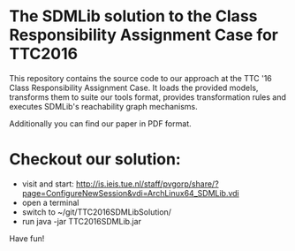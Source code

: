 # The SDMLib solution to the Class Responsibility Assignment Case for TTC2016

This repository contains the source code to our approach at the TTC '16 Class Responsibility Assignment Case. It loads the provided models, transforms them to suite our tools format, provides transformation rules and executes SDMLib's reachability graph mechanisms.

Additionally you can find our paper in PDF format.

# Checkout our solution:
+ visit and start: http://is.ieis.tue.nl/staff/pvgorp/share/?page=ConfigureNewSession&vdi=ArchLinux64_SDMLib.vdi
+ open a terminal
+ switch to ~/git/TTC2016SDMLibSolution/
+ run java -jar TTC2016SDMLib.jar

Have fun!
